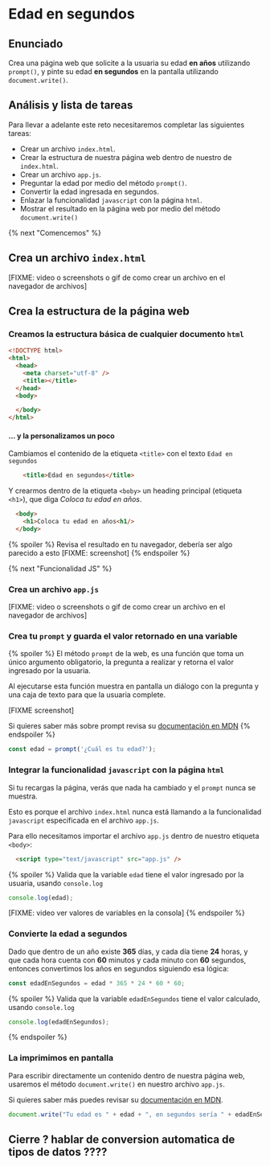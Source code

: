 # Edad en segundos

## Enunciado

Crea una página web que solicite a la usuaria su edad **en años** utilizando `prompt()`,
y pinte su edad **en segundos** en la pantalla utilizando `document.write()`.

## Análisis y lista de tareas

Para llevar a adelante este reto necesitaremos completar las siguientes tareas:

- Crear un archivo `index.html`.
- Crear la estructura de nuestra página web dentro de nuestro de `index.html`.
- Crear un archivo `app.js`.
- Preguntar la edad por medio del método `prompt()`.
- Convertir la edad ingresada en segundos.
- Enlazar la funcionalidad `javascript` con la página `html`.
- Mostrar el resultado en la página web por medio del método `document.write()`


{% next "Comencemos" %}


## Crea un archivo `index.html`

[FIXME: video o screenshots o gif de como crear un archivo en el navegador de archivos]

## Crea la estructura de la página web

### Creamos la estructura básica de cualquier documento `html`

```html
<!DOCTYPE html>
<html>
  <head>
    <meta charset="utf-8" />
    <title></title>
  </head>
  <body>

  </body>
</html>
```

#### ... y la personalizamos un poco

Cambiamos el contenido de la etiqueta `<title>` con el texto `Edad en segundos`
```html
    <title>Edad en segundos</title>
```

Y crearmos dentro de la etiqueta `<boby>` un heading principal (etiqueta `<h1>`),
que diga _Coloca tu edad en años_.
```html
  <body>
    <h1>Coloca tu edad en años<h1/>
  </body>
```

{% spoiler %}
Revisa el resultado en tu navegador, debería ser algo parecido a esto
[FIXME: screenshot]
{% endspoiler %}

{% next "Funcionalidad JS" %}


### Crea un archivo `app.js`

[FIXME: video o screenshots o gif de como crear un archivo en el navegador de archivos]

### Crea tu `prompt` y guarda el valor retornado en una variable

{% spoiler %}
El método `prompt` de la web, es una función que toma un único argumento obligatorio,
la pregunta a realizar y retorna el valor ingresado por la usuaria.

Al ejecutarse esta función muestra en pantalla un diálogo con la pregunta y una caja de texto
para que la usuaria complete.

[FIXME screenshot]

Si quieres saber más sobre prompt revisa su [documentación en MDN](https://developer.mozilla.org/es/docs/Web/API/Window/prompt)
{% endspoiler %}

```js
const edad = prompt('¿Cuál es tu edad?');
```

### Integrar la funcionalidad `javascript` con la página `html`

Si tu recargas la página, verás que nada ha cambiado y el `prompt` nunca se muestra.

Esto es porque el archivo `index.html` nunca está llamando a la funcionalidad
`javascript` especificada en el archivo `app.js`.

Para ello necesitamos importar el archivo `app.js` dentro de nuestro etiqueta `<body>`:

```html
  <script type="text/javascript" src="app.js" />
```

{% spoiler %}
Valida que la variable `edad` tiene el valor ingresado por la usuaria, usando
`console.log`

```js
console.log(edad);
```

[FIXME: video ver valores de variables en la consola]
{% endspoiler %}

### Convierte la edad a segundos

Dado que dentro de un año existe **365** días, y cada día tiene **24** horas, y que cada
hora cuenta con **60** minutos y cada minuto con **60** segundos, entonces convertimos
los años en segundos siguiendo esa lógica:

```js
const edadEnSegundos = edad * 365 * 24 * 60 * 60;
```

{% spoiler %}
Valida que la variable `edadEnSegundos` tiene el valor calculado, usando
`console.log`

```js
console.log(edadEnSegundos);
```
{% endspoiler %}

### La imprimimos en pantalla

Para escribir directamente un contenido dentro de nuestra página web, usaremos
el método `document.write()` en nuestro archivo `app.js`.

Si quieres saber más puedes revisar su
[documentación en MDN](https://developer.mozilla.org/es/docs/Web/API/Document/write).

```js
document.write("Tu edad es " + edad + ", en segundos sería " + edadEnSegundos);
```

## Cierre ? hablar de conversion automatica de tipos de datos ????